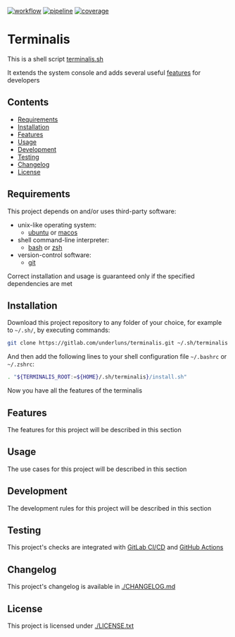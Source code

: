 [![workflow](https://github.com/underluns/terminalis/actions/workflows/ci.yml/badge.svg)](https://github.com/underluns/terminalis/actions)
[![pipeline](https://gitlab.com/underluns/terminalis/badges/master/pipeline.svg)](https://gitlab.com/underluns/terminalis/-/pipelines)
[![coverage](https://gitlab.com/underluns/terminalis/badges/master/coverage.svg)](https://gitlab.com/underluns/terminalis/-/commits)

# Terminalis

This is a shell script [terminalis.sh](./lib/terminalis.sh)

It extends the system console and adds several useful [features](#features) for developers

## Contents

* [Requirements](#requirements)
* [Installation](#installation)
* [Features](#features)
* [Usage](#usage)
* [Development](#development)
* [Testing](#testing)
* [Changelog](#changelog)
* [License](#license)

## Requirements

This project depends on and/or uses third-party software:
* unix-like operating system:
    * [ubuntu](https://ubuntu.com) or [macos](https://www.apple.com/macos)
* shell command-line interpreter:
    * [bash](https://www.gnu.org/software/bash) or [zsh](https://www.zsh.org)
* version-control software:
    * [git](https://git-scm.com)

Correct installation and usage is guaranteed only if the specified dependencies are met

## Installation

Download this project repository to any folder of your choice, for example to `~/.sh/`, by executing commands:
```sh
git clone https://gitlab.com/underluns/terminalis.git ~/.sh/terminalis
```

And then add the following lines to your shell configuration file `~/.bashrc` or `~/.zshrc`:
```sh
. "${TERMINALIS_ROOT:=${HOME}/.sh/terminalis}/install.sh"
```
Now you have all the features of the terminalis

## Features

The features for this project will be described in this section

## Usage

The use cases for this project will be described in this section

## Development

The development rules for this project will be described in this section

## Testing

This project's checks are integrated with [GitLab СI/CD](https://gitlab.com/underluns/terminalis/-/pipelines) and [GitHub Actions](https://github.com/underluns/terminalis/actions)

## Changelog

This project's changelog is available in [./CHANGELOG.md](./CHANGELOG.md)

## License

This project is licensed under [./LICENSE.txt](./LICENSE.txt)
